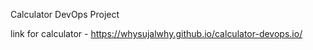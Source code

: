 Calculator DevOps Project

link for calculator - https://whysujalwhy.github.io/calculator-devops.io/
